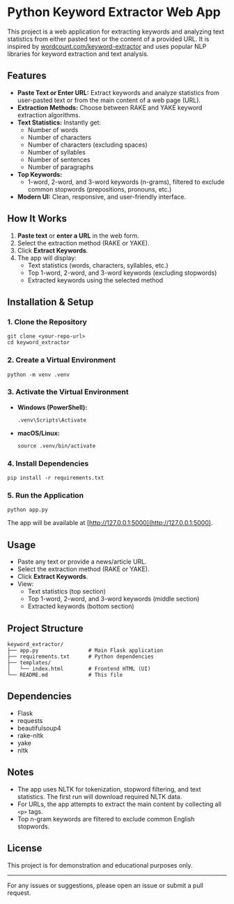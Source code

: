 # Python Keyword Extractor Web App

This project is a web application for extracting keywords and analyzing text statistics from either pasted text or the content of a provided URL. It is inspired by [wordcount.com/keyword-extractor](https://wordcount.com/keyword-extractor) and uses popular NLP libraries for keyword extraction and text analysis.

## Features
- **Paste Text or Enter URL:** Extract keywords and analyze statistics from user-pasted text or from the main content of a web page (URL).
- **Extraction Methods:** Choose between RAKE and YAKE keyword extraction algorithms.
- **Text Statistics:** Instantly get:
  - Number of words
  - Number of characters
  - Number of characters (excluding spaces)
  - Number of syllables
  - Number of sentences
  - Number of paragraphs
- **Top Keywords:**
  - 1-word, 2-word, and 3-word keywords (n-grams), filtered to exclude common stopwords (prepositions, pronouns, etc.)
- **Modern UI:** Clean, responsive, and user-friendly interface.

## How It Works
1. **Paste text** or **enter a URL** in the web form.
2. Select the extraction method (RAKE or YAKE).
3. Click **Extract Keywords**.
4. The app will display:
   - Text statistics (words, characters, syllables, etc.)
   - Top 1-word, 2-word, and 3-word keywords (excluding stopwords)
   - Extracted keywords using the selected method

## Installation & Setup

### 1. Clone the Repository
```
git clone <your-repo-url>
cd keyword_extractor
```

### 2. Create a Virtual Environment
```
python -m venv .venv
```

### 3. Activate the Virtual Environment
- **Windows (PowerShell):**
  ```
  .venv\Scripts\Activate
  ```
- **macOS/Linux:**
  ```
  source .venv/bin/activate
  ```

### 4. Install Dependencies
```
pip install -r requirements.txt
```

### 5. Run the Application
```
python app.py
```

The app will be available at [http://127.0.0.1:5000](http://127.0.0.1:5000).

## Usage
- Paste any text or provide a news/article URL.
- Select the extraction method (RAKE or YAKE).
- Click **Extract Keywords**.
- View:
  - Text statistics (top section)
  - Top 1-word, 2-word, and 3-word keywords (middle section)
  - Extracted keywords (bottom section)

## Project Structure
```
keyword_extractor/
├── app.py                # Main Flask application
├── requirements.txt      # Python dependencies
├── templates/
│   └── index.html        # Frontend HTML (UI)
└── README.md             # This file
```

## Dependencies
- Flask
- requests
- beautifulsoup4
- rake-nltk
- yake
- nltk

## Notes
- The app uses NLTK for tokenization, stopword filtering, and text statistics. The first run will download required NLTK data.
- For URLs, the app attempts to extract the main content by collecting all `<p>` tags.
- Top n-gram keywords are filtered to exclude common English stopwords.

## License
This project is for demonstration and educational purposes only.

---

For any issues or suggestions, please open an issue or submit a pull request.
